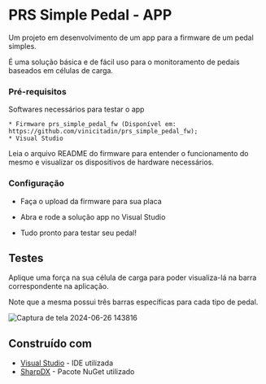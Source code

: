 # PRS Simple Pedal - APP

Um projeto em desenvolvimento de um app para a firmware de um pedal simples. 

É uma solução básica e de fácil uso para o monitoramento de pedais baseados em células de carga.

### Pré-requisitos

Softwares necessários para testar o app
```
* Firmware prs_simple_pedal_fw (Disponível em: https://github.com/vinicitadin/prs_simple_pedal_fw);
* Visual Studio
```
Leia o arquivo README do firmware para entender o funcionamento do mesmo e visualizar os dispositivos de hardware necessários.

### Configuração

* Faça o upload da firmware para sua placa
  
* Abra e rode a solução app no Visual Studio

* Tudo pronto para testar seu pedal!

## Testes

Aplique uma força na sua célula de carga para poder visualiza-lá na barra correspondente na aplicação.

Note que a mesma possui três barras específicas para cada tipo de pedal.

![Captura de tela 2024-06-26 143816](https://github.com/vinicitadin/prs_simple_pedal_app/assets/167343994/a630a97a-75a9-427e-989c-af4d436ee4cc)

## Construído com

* [Visual Studio](https://visualstudio.microsoft.com) - IDE utilizada
* [SharpDX](https://github.com/sharpdx/SharpDX) - Pacote NuGet utilizado
